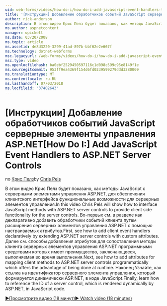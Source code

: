 ```yaml
---
uid: web-forms/videos/how-do-i/how-do-i-add-javascript-event-handlers-to-aspnet-server-controls
title: '[Инструкции] Добавление обработчиков событий JavaScript серверные элементы управления ASP.NET | Документация Майкрософт'
author: rick-anderson
description: В этом видео Крис Пелз будет показано, как методы JavaScript с серверными элементами управления ASP.NET, для обеспечения клиентского интерфейса функциональные возможности для контракту сервера...
ms.author: aspnetcontent
manager: wpickett
ms.date: 03/20/2008
ms.topic: article
ms.assetid: 4e8d3220-3299-41ad-897b-bbf62e2e667f
ms.technology: dotnet-webforms
msc.legacyurl: /web-forms/videos/how-do-i/how-do-i-add-javascript-event-handlers-to-aspnet-server-controls
msc.type: video
ms.openlocfilehash: ba0ebf2529450597116c1d098c599c95e8149f1e
ms.sourcegitcommit: 953ff9ea4369f154d6fd0239599279ddd3280009
ms.translationtype: MT
ms.contentlocale: ru-RU
ms.lasthandoff: 07/03/2018
ms.locfileid: "37402643"
---
```

<a name="how-do-i-add-javascript-event-handlers-to-aspnet-server-controls"></a><span data-ttu-id="58774-103">[Инструкции] Добавление обработчиков событий JavaScript серверные элементы управления ASP.NET</span><span class="sxs-lookup"><span data-stu-id="58774-103">[How Do I:] Add JavaScript Event Handlers to ASP.NET Server Controls</span></span>
====================
<span data-ttu-id="58774-104">по [Крис Пелз](https://twitter.com/chrispels)</span><span class="sxs-lookup"><span data-stu-id="58774-104">by [Chris Pels](https://twitter.com/chrispels)</span></span>

<span data-ttu-id="58774-105">В этом видео Крис Пелз будет показано, как методы JavaScript с серверными элементами управления ASP.NET, для обеспечения клиентского интерфейса функциональные возможности для серверных элементов управления.</span><span class="sxs-lookup"><span data-stu-id="58774-105">In this video Chris Pels will show how to interface JavaScript methods with ASP.NET server controls to provide client side functionality for the server controls.</span></span> <span data-ttu-id="58774-106">Во-первых см. в разделе как декларативно добавить обработчики событий клиента путем расширения серверных элементов управления ASP.NET с помощью настраиваемых атрибутов.</span><span class="sxs-lookup"><span data-stu-id="58774-106">First, see how to add client event handlers declaratively by extending ASP.NET server controls with custom attributes.</span></span> <span data-ttu-id="58774-107">Далее см. способы добавления атрибутов для сопоставления методы клиента серверных элементов управления ASP.NET программными средствами которых имеет преимущество, заключающееся, выполняемая во время выполнения.</span><span class="sxs-lookup"><span data-stu-id="58774-107">Next, see how to add attributes for mapping client methods to ASP.NET server controls programmatically which offers the advantage of being done at runtime.</span></span> <span data-ttu-id="58774-108">Наконец Узнайте, как ссылка на идентификатор серверного элемента управления, который формируется динамически ASP.NET, в коде JavaScript.</span><span class="sxs-lookup"><span data-stu-id="58774-108">Finally, learn how to reference the ID of a server control, which is rendered dynamically by ASP.NET, in JavaScript code.</span></span>

[<span data-ttu-id="58774-109">&#9654;Просмотрите видео (18 минут)</span><span class="sxs-lookup"><span data-stu-id="58774-109">&#9654; Watch video (18 minutes)</span></span>](https://channel9.msdn.com/Blogs/ASP-NET-Site-Videos/how-do-i-add-javascript-event-handlers-to-aspnet-server-controls)
